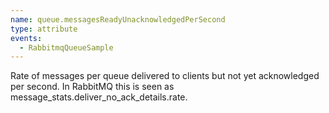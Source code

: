 ```yaml
---
name: queue.messagesReadyUnacknowledgedPerSecond
type: attribute
events:
  - RabbitmqQueueSample
---
```


Rate of messages per queue delivered to clients but not yet acknowledged per second. In RabbitMQ this is seen as message\_stats.deliver\_no\_ack\_details.rate.
